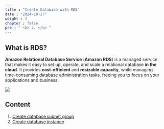 ```yaml
---
title : "Create Database with RDS"
date : "2024-10-27"
weight : 3
chapter : false
pre : " <b> 3. </b> "
---
```


## What is RDS?
**Amazon Relational Database Service** (**Amazon RDS**) is a managed service that makes it easy to set up, operate, and scale a relational database **in the cloud**. It provides **cost-efficient** and **resizable capacity**, while managing time-consuming database administration tasks, freeing you to focus on your applications and business.

![](/workshop01-AWS-FCJ-2025/images/3/01.png?featherlight=false&width=50pc)

## Content

1. [Create database subnet group](3.1-CreateDbSubnetGroup/)
2. [Create database instance](3.2-CreateDbInstance/)

